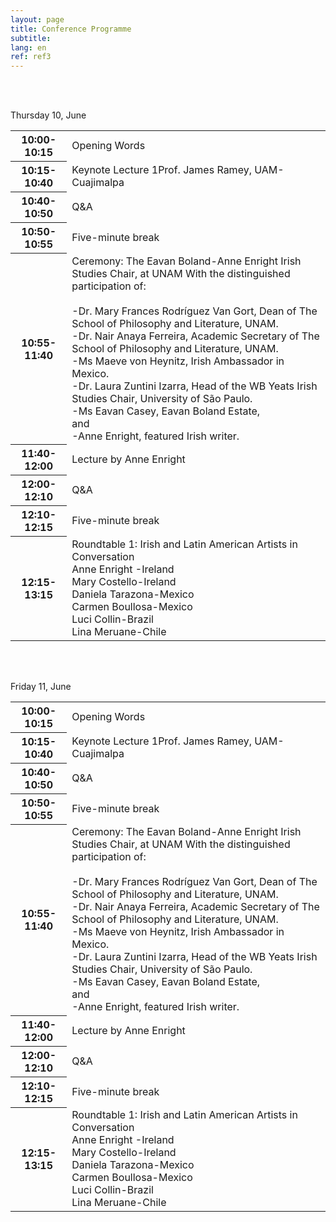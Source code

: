 ```yaml
---
layout: page
title: Conference Programme
subtitle:
lang: en
ref: ref3
---
```


<body>
<br>
<br>
<p>Thursday 10, June<br></p>
  <table>
    <tr>
      <th>10:00-10:15</th>
      <td colspan="4" rowspan="1">Opening Words</td>
    </tr>
    <tr>
      <th>10:15-10:40</th>
      <td colspan="4" rowspan="1">Keynote Lecture 1<span>Prof. James Ramey, UAM-Cuajimalpa</span></td>
    </tr>
    <tr>
      <th>10:40-10:50</th>
      <td colspan="4">Q&A</td>
    </tr>
    <tr>
      <th>10:50-10:55</th>
      <td colspan="4">Five-minute break</td>
    </tr>
    <tr>
      <th>10:55-11:40</th>
      <td rowspan="1">Ceremony: The Eavan Boland-Anne Enright Irish Studies Chair, at UNAM
      <span>
      With the distinguished participation of:<br><br>
      -Dr. Mary Frances Rodríguez Van Gort, Dean of The School of Philosophy and Literature, UNAM.<br>
      -Dr. Nair Anaya Ferreira, Academic Secretary of The School of Philosophy and Literature, UNAM.<br>
      -Ms Maeve von Heynitz, Irish Ambassador in Mexico.<br>
      -Dr. Laura Zuntini Izarra, Head of the WB Yeats Irish Studies Chair, University of São Paulo.<br>
      -Ms Eavan Casey, Eavan Boland Estate,<br>
      and<br>
      -Anne Enright, featured Irish writer.
      </span></td>
    </tr>
    <tr>
      <th>11:40-12:00</th>
      <td rowspan="1">Lecture by Anne Enright</td>
    </tr>
    <tr>
      <th>12:00-12:10</th>
      <td rowspan="1">Q&A</td>
    </tr>
    <tr>
      <th>12:10-12:15</th>
      <td rowspan="1">Five-minute break</td>
    </tr>
    <tr>
      <th>12:15-13:15</th>
      <td rowspan="1">Roundtable 1: Irish and Latin American Artists in Conversation<br>
      <span>Anne Enright -Ireland<br>
      Mary Costello-Ireland<br>
      Daniela Tarazona-Mexico<br>
      Carmen Boullosa-Mexico<br>
      Luci Collin-Brazil<br>
      Lina Meruane-Chile</span></td>
    </tr>
</table>
<br><br>
<p>Friday 11, June<br></p>
<table>
  <tr>
    <th>10:00-10:15</th>
    <td colspan="4" rowspan="1">Opening Words</td>
  </tr>
  <tr>
    <th>10:15-10:40</th>
    <td colspan="4" rowspan="1">Keynote Lecture 1<span>Prof. James Ramey, UAM-Cuajimalpa</span></td>
  </tr>
  <tr>
    <th>10:40-10:50</th>
    <td colspan="4">Q&A</td>
  </tr>
  <tr>
    <th>10:50-10:55</th>
    <td colspan="4">Five-minute break</td>
  </tr>
  <tr>
    <th>10:55-11:40</th>
    <td rowspan="1">Ceremony: The Eavan Boland-Anne Enright Irish Studies Chair, at UNAM
    <span>
    With the distinguished participation of:<br><br>
    -Dr. Mary Frances Rodríguez Van Gort, Dean of The School of Philosophy and Literature, UNAM.<br>
    -Dr. Nair Anaya Ferreira, Academic Secretary of The School of Philosophy and Literature, UNAM.<br>
    -Ms Maeve von Heynitz, Irish Ambassador in Mexico.<br>
    -Dr. Laura Zuntini Izarra, Head of the WB Yeats Irish Studies Chair, University of São Paulo.<br>
    -Ms Eavan Casey, Eavan Boland Estate,<br>
    and<br>
    -Anne Enright, featured Irish writer.
    </span></td>
  </tr>
  <tr>
    <th>11:40-12:00</th>
    <td rowspan="1">Lecture by Anne Enright</td>
  </tr>
  <tr>
    <th>12:00-12:10</th>
    <td rowspan="1">Q&A</td>
  </tr>
  <tr>
    <th>12:10-12:15</th>
    <td rowspan="1">Five-minute break</td>
  </tr>
  <tr>
    <th>12:15-13:15</th>
    <td rowspan="1">Roundtable 1: Irish and Latin American Artists in Conversation<br>
    <span>Anne Enright -Ireland<br>
    Mary Costello-Ireland<br>
    Daniela Tarazona-Mexico<br>
    Carmen Boullosa-Mexico<br>
    Luci Collin-Brazil<br>
    Lina Meruane-Chile</span></td>
  </tr>
</table>
<br><br>
  </body>
